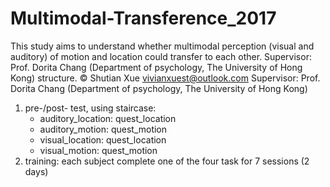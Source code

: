 # Multimodal-Transference_2017

This study aims to understand whether multimodal perception (visual and auditory) of motion and location could transfer to each other. Supervisor: Prof. Dorita Chang (Department of psychology, The University of Hong Kong)
structure.
©️ Shutian Xue vivianxuest@outlook.com
Supervisor: Prof. Dorita Chang (Department of psychology, The University of Hong Kong)

1. pre-/post- test, using staircase:
    * auditory_location: quest_location 
    * auditory_motion: quest_motion 
    * visual_location: quest_location 
    * visual_motion: quest_motion 
2. training: each subject complete one of the four task for 7 sessions (2 days)
